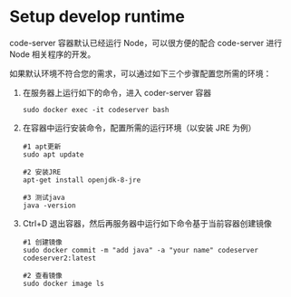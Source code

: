 # Setup develop runtime

code-server 容器默认已经运行 Node，可以很方便的配合 code-server 进行 Node 相关程序的开发。  

如果默认环境不符合您的需求，可以通过如下三个步骤配置您所需的环境：

1. 在服务器上运行如下的命令，进入 coder-server 容器
   ```
   sudo docker exec -it codeserver bash 
   ```
2. 在容器中运行安装命令，配置所需的运行环境（以安装 JRE 为例）
   ```
   #1 apt更新
   sudo apt update

   #2 安装JRE
   apt-get install openjdk-8-jre

   #3 测试java
   java -version
   ```
3. Ctrl+D 退出容器，然后再服务器中运行如下命令基于当前容器创建镜像
   ```
   #1 创建镜像
   sudo docker commit -m "add java" -a "your name" codeserver codeserver2:latest

   #2 查看镜像
   sudo docker image ls
   ```